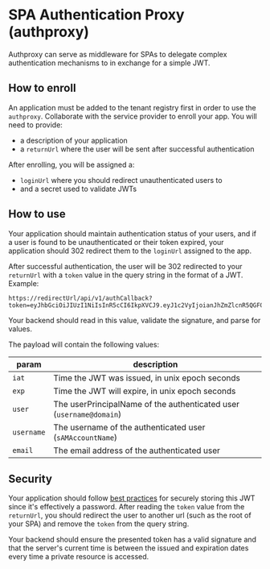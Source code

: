 # SPA Authentication Proxy (authproxy)

Authproxy can serve as middleware for SPAs to delegate complex authentication mechanisms to in exchange for a simple JWT.

## How to enroll
An application must be added to the tenant registry first in order to use the `authproxy`. Collaborate with the service provider to enroll your app. You will need to provide:
- a description of your application
- a `returnUrl` where the user will be sent after successful authentication

After enrolling, you will be assigned a:
- `loginUrl` where you should redirect unauthenticated users to
- and a secret used to validate JWTs

## How to use

Your application should maintain authentication status of your users, and if a user is found to be unauthenticated or their token expired, your application should 302 redirect them to the `loginUrl` assigned to the app.

After successful authentication, the user will be 302 redirected to your `returnUrl` with a `token` value in the query string in the format of a JWT. Example:

```
https://redirectUrl/api/v1/authCallback?token=eyJhbGciOiJIUzI1NiIsInR5cCI6IkpXVCJ9.eyJ1c2VyIjoianJhZmZlcnR5QGF0aGxldGljcy50YW11LmVkdSIsImVtYWlsIjoiSm9zZXBoIFJhZmZlcnR5IiwiaWF0IjoxNTkyOTQ3NTQzLCJleHAiOjE1OTMxMjAzNDN9.50ohRazMcG1Otu0UT0j7Lp9TiI_WqluDPKDgW83sw88
```

Your backend should read in this value, validate the signature, and parse for values.

The payload will contain the following values:

| param | description |
| ----- | ----------- |
| `iat` | Time the JWT was issued, in unix epoch seconds |
| `exp` | Time the JWT will expire, in unix epoch seconds |
| `user` | The userPrincipalName of the authenticated user (`username@domain`) |
| `username` | The username of the authenticated user (`sAMAccountName`) |
| `email` | The email address of the authenticated user |

## Security

Your application should follow [best practices](https://stormpath.com/blog/where-to-store-your-jwts-cookies-vs-html5-web-storage) for securely storing this JWT since it's effectively a password. After reading the `token` value from the `returnUrl`, you should redirect the user to another url (such as the root of your SPA) and remove the `token` from the query string.

Your backend should ensure the presented token has a valid signature and that the server's current time is between the issued and expiration dates every time a private resource is accessed.


